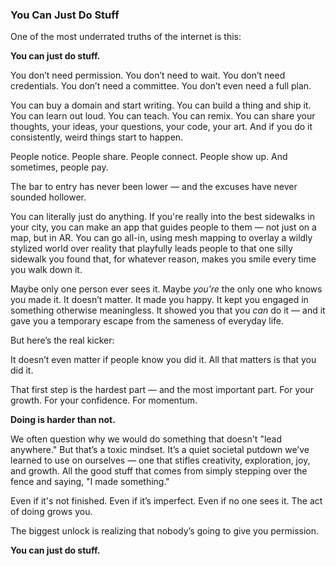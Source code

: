 ### You Can Just Do Stuff

One of the most underrated truths of the internet is this:

**You can just do stuff.**

You don’t need permission. You don’t need to wait. You don’t need credentials. You don’t need a committee. You don’t even need a full plan.

You can buy a domain and start writing. You can build a thing and ship it. You can learn out loud. You can teach. You can remix. You can share your thoughts, your ideas, your questions, your code, your art. And if you do it consistently, weird things start to happen.

People notice. People share. People connect. People show up. And sometimes, people pay.

The bar to entry has never been lower — and the excuses have never sounded hollower.

You can literally just do anything. If you're really into the best sidewalks in your city, you can make an app that guides people to them — not just on a map, but in AR. You can go all-in, using mesh mapping to overlay a wildly stylized world over reality that playfully leads people to that one silly sidewalk you found that, for whatever reason, makes you smile every time you walk down it.

Maybe only one person ever sees it. Maybe *you’re* the only one who knows you made it. It doesn’t matter. It made you happy. It kept you engaged in something otherwise meaningless. It showed you that you *can* do it — and it gave you a temporary escape from the sameness of everyday life.

But here’s the real kicker:

It doesn’t even matter if people know you did it. All that matters is that you did it.

That first step is the hardest part — and the most important part. For your growth. For your confidence. For momentum.

**Doing is harder than not.**

We often question why we would do something that doesn't "lead anywhere." But that’s a toxic mindset. It’s a quiet societal putdown we’ve learned to use on ourselves — one that stifles creativity, exploration, joy, and growth. All the good stuff that comes from simply stepping over the fence and saying, "I made something."

Even if it's not finished. Even if it’s imperfect. Even if no one sees it. The act of doing grows you.

The biggest unlock is realizing that nobody’s going to give you permission.

**You can just do stuff.**


